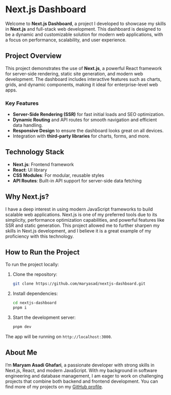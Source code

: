 # Next.js Dashboard

Welcome to **Next.js Dashboard**, a project I developed to showcase my skills in **Next.js** and full-stack web development. This dashboard is designed to be a dynamic and customizable solution for modern web applications, with a focus on performance, scalability, and user experience.

## Project Overview

This project demonstrates the use of **Next.js**, a powerful React framework for server-side rendering, static site generation, and modern web development. The dashboard includes interactive features such as charts, grids, and dynamic components, making it ideal for enterprise-level web apps.

### Key Features
- **Server-Side Rendering (SSR)** for fast initial loads and SEO optimization.
- **Dynamic Routing** and API routes for smooth navigation and efficient data handling.
- **Responsive Design** to ensure the dashboard looks great on all devices.
- Integration with **third-party libraries** for charts, forms, and more.

## Technology Stack

- **Next.js**: Frontend framework
- **React**: UI library
- **CSS Modules**: For modular, reusable styles
- **API Routes**: Built-in API support for server-side data fetching


## Why Next.js?

I have a deep interest in using modern JavaScript frameworks to build scalable web applications. Next.js is one of my preferred tools due to its simplicity, performance optimization capabilities, and powerful features like SSR and static generation. This project allowed me to further sharpen my skills in Next.js development, and I believe it is a great example of my proficiency with this technology.

## How to Run the Project

To run the project locally:

1. Clone the repository:

    ```bash
    git clone https://github.com/maryasad/nextjs-dashboard.git
    ```

2. Install dependencies:

    ```bash
    cd nextjs-dashboard
    pnpm i
    ```

3. Start the development server:

    ```bash
    pnpm dev
    ```

The app will be running on `http://localhost:3000`.

## About Me

I’m **Maryam Asadi Ghafari**, a passionate developer with strong skills in Next.js, React, and modern JavaScript. With my background in software engineering and database management, I am eager to work on challenging projects that combine both backend and frontend development. You can find more of my projects on my [GitHub profile](https://github.com/maryasad).
